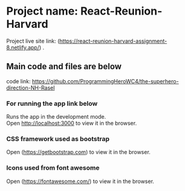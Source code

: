 # Project name: React-Reunion-Harvard

Project live site link: (https://react-reunion-harvard-assignment-8.netlify.app/) .

## Main code and files are below

code link: https://github.com/ProgrammingHeroWC4/the-superhero-direction-NH-Rasel

### For running the app link below

Runs the app in the development mode.\
Open [http://localhost:3000](http://localhost:3000) to view it in the browser.


### CSS framework used as bootstrap

Open (https://getbootstrap.com)  to view it in the browser.

### Icons used from font awesome  

Open (https://fontawesome.com/) to view it in the browser.
